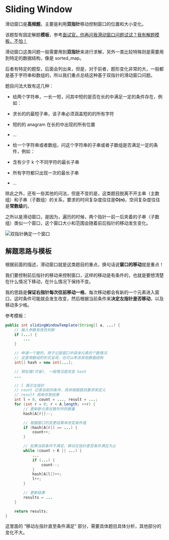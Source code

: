# Sliding Window  

滑动窗口是**高频题**，主要是利用**双指针**移动控制窗口的位置和大小变化。  

该题型有固定解题**模板**，参考[面试官，你再问我滑动窗口问题试试？我有解题模板，不怕！](https://mp.weixin.qq.com/s?__biz=MzUyNjQxNjYyMg==&mid=2247485620&idx=1&sn=ca4cd61e99b76f98f49c7ba356a40f6f&chksm=fa0e6735cd79ee2333f789305193d7973cb173501fa38c7c0c5f956982b27c48999acff519dc&mpshare=1&scene=1&srcid=&key=64b5b2c11d4b7b9a10d91f13211d11bbc2f872a49b1874a00f2dea011f6f66acf9d82763f45ddea4b631446b7ac532758c211808578e763cd176b8d52d090e2e3ce839c2ed6be123e31dba47004448d0&ascene=1&uin=MTE4MDMwOTg0NA%3D%3D&devicetype=Windows+10&version=62060833&lang=zh_CN&pass_ticket=e4pWvEK1f6MftuL6kn%2BFqTlokdUJu2salxw7qgIXDUe8fIaSeec59ZOefrBaea%2Bn)

滑动窗口这类问题一般需要用到**双指针**来进行求解，另外一类比较特殊则是需要用到特定的数据结构，像是 sorted_map。

后者有特定的题型，后面会列出来，但是，对于前者，题形变化非常的大，一般都是基于字符串和数组的，所以我们重点总结这种基于双指针的滑动窗口问题。

题目问法大致有这几种：

- 给两个字符串，一长一短，问其中短的是否在长的中满足一定的条件存在，例如：

- 求长的的最短子串，该子串必须涵盖短的的所有字符

- 短的的 anagram 在长的中出现的所有位置

- …

- 给一个字符串或者数组，问这个字符串的子串或者子数组是否满足一定的条件，例如：

- 含有少于 k 个不同字符的最长子串

- 所有字符都只出现一次的最长子串

- …

除此之外，还有一些其他的问法，但是不变的是，这类题目脱离不开主串（主数组）和子串（子数组）的关系，要求的时间复杂度往往是**O(n)**，空间复杂度往往是**常数级**的。

之所以是滑动窗口，是因为，遍历的时候，两个指针一前一后夹着的子串（子数组）类似一个窗口，这个窗口大小和范围会随着前后指针的移动发生变化。

![双指针确定一个窗口](https://mmbiz.qpic.cn/mmbiz_png/D67peceibeIQQFkNpGt1WeJBpCpdPRDTMd8HvYApLiaMDUV8fUjVpibIGichzx8bqbD9Q8NhPgARiaebECib8Tqgo3VA/640?wx_fmt=png&tp=webp&wxfrom=5&wx_lazy=1&wx_co=1)

## 解题思路与模板

根据前面的描述，滑动窗口就是这类题目的重点，换句话说**窗口的移动**就是重点！

我们要控制前后指针的移动来控制窗口，这样的移动是有条件的，也就是要想清楚在什么情况下移动，在什么情况下保持不变。

我的思路是**保证右指针每次往前移动一格**，每次移动都会有新的一个元素进入窗口，这时条件可能就会发生改变，然后根据当前条件来**决定左指针是否移动**，以及移动多少格。

参考模板：
```java
public int slidingWindowTemplate(String[] a, ...) {
    // 输入参数有效性判断
    if (...) {
        ...
    }

    // 申请一个散列，用于记录窗口中具体元素的个数情况
    // 这里用数组的形式呈现，也可以考虑其他数据结构
    int[] hash = new int[...];

    // 预处理(可省), 一般情况是改变 hash
    ...

    // l 表示左指针
    // count 记录当前的条件，具体根据题目要求来定义
    // result 用来存放结果
    int l = 0, count = ..., result = ...;
    for (int r = 0; r < A.length; ++r) {
        // 更新新元素在散列中的数量
        hash[A[r]]--;

        // 根据窗口的变更结果来改变条件值
        if (hash[A[r]] == ...) {
            count++;
        }

        // 如果当前条件不满足，移动左指针直至条件满足为止
        while (count > K || ...) {
            ...
            if (...) {
                count--;
            }
            hash[A[l]]++;
            l++;
        }

        // 更新结果
        results = ...
    }

    return results;
}
```
这里面的 “移动左指针直至条件满足” 部分，需要具体题目具体分析，其他部分的变化不大。
